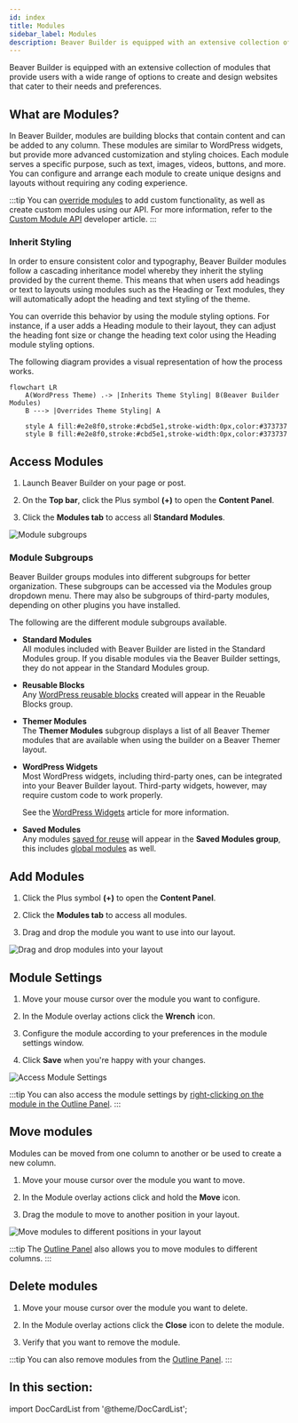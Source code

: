 ```yaml
---
id: index
title: Modules
sidebar_label: Modules
description: Beaver Builder is equipped with an extensive collection of modules that provide users with a wide range of options to create and design websites that cater to their needs and preferences.
---
```


<head>
  <body className="mermaid-module-diagram" />
</head>

Beaver Builder is equipped with an extensive collection of modules that provide users with a wide range of options to create and design websites that cater to their needs and preferences.

## What are Modules?

In Beaver Builder, modules are building blocks that contain content and can be added to any column. These modules are similar to WordPress widgets, but provide more advanced customization and styling choices. Each module serves a specific purpose, such as text, images, videos, buttons, and more. You can configure and arrange each module to create unique designs and layouts without requiring any coding experience.

:::tip
You can [override modules](/beaver-builder/developer/custom-modules/18-override-modules.md) to add custom functionality, as well as create custom modules using our API. For more information, refer to the [Custom Module API](/beaver-builder/developer/custom-modules/index.md) developer article.
:::

### Inherit Styling

In order to ensure consistent color and typography, Beaver Builder modules follow a cascading inheritance model whereby they inherit the styling provided by the current theme. This means that when users add headings or text to layouts using modules such as the Heading or Text modules, they will automatically adopt the heading and text styling of the theme.

You can override this behavior by using the module styling options. For instance, if a user adds a Heading module to their layout, they can adjust the heading font size or change the heading text color using the Heading module styling options.

The following diagram provides a visual representation of how the process works.

```mermaid
flowchart LR
    A(WordPress Theme) .-> |Inherits Theme Styling| B(Beaver Builder Modules)
    B ---> |Overrides Theme Styling| A

    style A fill:#e2e8f0,stroke:#cbd5e1,stroke-width:0px,color:#373737
    style B fill:#e2e8f0,stroke:#cbd5e1,stroke-width:0px,color:#373737
```

## Access Modules

1. Launch Beaver Builder on your page or post.

2. On the **Top bar**, click the Plus symbol **(+)** to open the **Content Panel**.

3. Click the **Modules tab** to access all **Standard Modules**.

![Module subgroups](/img/beaver-builder/modules--index--1.jpg)

### Module Subgroups

Beaver Builder groups modules into different subgroups for better organization. These subgroups can be accessed via the Modules group dropdown menu. There may also be subgroups of third-party modules, depending on other plugins you have installed.

The following are the different module subgroups available.

* **Standard Modules**  
  All modules included with Beaver Builder are listed in the Standard Modules group. If you disable modules via the Beaver Builder settings, they do not appear in the Standard Modules group.

* **Reusable Blocks**  
  Any [WordPress reusable blocks](https://wordpress.org/support/article/reusable-blocks/) created will appear in the Reuable Blocks group.

* **Themer Modules**  
  The **Themer Modules** subgroup displays a list of all Beaver Themer modules that are available when using the builder on a Beaver Themer layout. 

* **WordPress Widgets**  
  Most WordPress widgets, including third-party ones, can be integrated into your Beaver Builder layout. Third-party widgets, however, may require custom code to work properly. 

  See the [WordPress Widgets](widgets.md) article for more information.

* **Saved Modules**  
  Any modules [saved for reuse](#saved-modules) will appear in the **Saved Modules group**, this includes [global modules](#global-saved-module) as well.

## Add Modules

1. Click the Plus symbol **(+)** to open the **Content Panel**.

2. Click the **Modules tab** to access all modules.

3. Drag and drop the module you want to use into our layout.

![Drag and drop modules into your layout](/img/beaver-builder/modules--index--2.jpg)

## Module Settings

1. Move your mouse cursor over the module you want to configure.

2. In the Module overlay actions click the **Wrench** <i className="fas fa-wrench"></i> icon.

3. Configure the module according to your preferences in the module settings window.

4. Click **Save** when you're happy with your changes.

![Access Module Settings](/img/beaver-builder/modules--index--3.jpg)

:::tip
You can also access the module settings by [right-clicking on the module in the Outline Panel](../../getting-started/bb-editor-basics/outline-panel.md#right-click).
:::

## Move modules

Modules can be moved from one column to another or be used to create a new column.

1. Move your mouse cursor over the module you want to move.

2. In the Module overlay actions click and hold the **Move** <i className="fas fa-arrows-alt"></i> icon.

3. Drag the module to move to another position in your layout.

![Move modules to different positions in your layout](/img/beaver-builder/modules--index--4.jpg)

:::tip
The [Outline Panel](../../getting-started/bb-editor-basics/outline-panel.md) also allows you to move modules to different columns.
:::

## Delete modules

1. Move your mouse cursor over the module you want to delete.

2. In the Module overlay actions click the **Close** <i className="fas fa-times"></i> icon to delete the module.

3. Verify that you want to remove the module.

:::tip
You can also remove modules from the [Outline Panel](../../getting-started/bb-editor-basics/outline-panel.md).
:::

## In this section:

import DocCardList from '@theme/DocCardList';

<DocCardList />